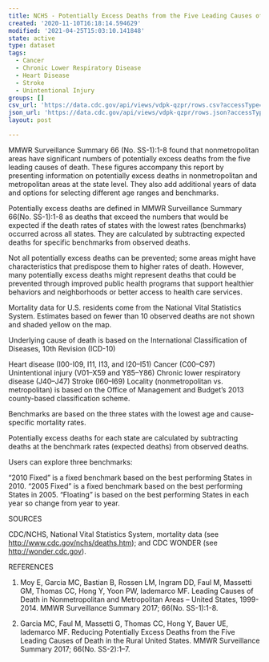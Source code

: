 ```yaml
---
title: NCHS - Potentially Excess Deaths from the Five Leading Causes of Death
created: '2020-11-10T16:18:14.594629'
modified: '2021-04-25T15:03:10.141848'
state: active
type: dataset
tags:
  - Cancer
  - Chronic Lower Respiratory Disease
  - Heart Disease
  - Stroke
  - Unintentional Injury
groups: []
csv_url: 'https://data.cdc.gov/api/views/vdpk-qzpr/rows.csv?accessType=DOWNLOAD'
json_url: 'https://data.cdc.gov/api/views/vdpk-qzpr/rows.json?accessType=DOWNLOAD'
layout: post

---
```

MMWR Surveillance Summary 66 (No. SS-1):1-8 found that nonmetropolitan areas have significant numbers of potentially excess deaths from the five leading causes of death. These figures accompany this report by presenting information on potentially excess deaths in nonmetropolitan and metropolitan areas at the state level. They also add additional years of data and options for selecting different age ranges and benchmarks.

Potentially excess deaths are defined in MMWR Surveillance Summary 66(No. SS-1):1-8 as deaths that exceed the numbers that would be expected if the death rates of states with the lowest rates (benchmarks) occurred across all states. They are calculated by subtracting expected deaths for specific benchmarks from observed deaths.

Not all potentially excess deaths can be prevented; some areas might have characteristics that predispose them to higher rates of death. However, many potentially excess deaths might represent deaths that could be prevented through improved public health programs that support healthier behaviors and neighborhoods or better access to health care services.

Mortality data for U.S. residents come from the National Vital Statistics System. Estimates based on fewer than 10 observed deaths are not shown and shaded yellow on the map.

Underlying cause of death is based on the International Classification of Diseases, 10th Revision (ICD-10)

Heart disease (I00-I09, I11, I13, and I20–I51)
Cancer (C00–C97)
Unintentional injury (V01–X59 and Y85–Y86)
Chronic lower respiratory disease (J40–J47)
Stroke (I60–I69)
Locality (nonmetropolitan vs. metropolitan) is based on the Office of Management and Budget’s 2013 county-based classification scheme.

Benchmarks are based on the three states with the lowest age and cause-specific mortality rates.

Potentially excess deaths for each state are calculated by subtracting deaths at the benchmark rates (expected deaths) from observed deaths.

Users can explore three benchmarks:

“2010 Fixed” is a fixed benchmark based on the best performing States in 2010.
“2005 Fixed” is a fixed benchmark based on the best performing States in 2005.
“Floating” is based on the best performing States in each year so change from year to year.
 
SOURCES

CDC/NCHS, National Vital Statistics System, mortality data (see http://www.cdc.gov/nchs/deaths.htm); and CDC WONDER (see http://wonder.cdc.gov).

REFERENCES 

1. Moy E, Garcia MC, Bastian B, Rossen LM, Ingram DD, Faul M, Massetti GM, Thomas CC, Hong Y, Yoon PW, Iademarco MF. Leading Causes of Death in Nonmetropolitan and Metropolitan Areas – United States, 1999-2014. MMWR Surveillance Summary 2017; 66(No. SS-1):1-8.

2. Garcia MC, Faul M, Massetti G, Thomas CC, Hong Y, Bauer UE, Iademarco MF. Reducing Potentially Excess Deaths from the Five Leading Causes of Death in the Rural United States. MMWR Surveillance Summary 2017; 66(No. SS-2):1–7.
